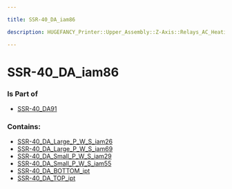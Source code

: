 ```yaml
---

title: SSR-40_DA_iam86

description: HUGEFANCY_Printer::Upper_Assembly::Z-Axis::Relays_AC_Heating::SSR-40_DA91::SSR-40_DA_iam86

---
```

# SSR-40_DA_iam86
<script>
    var geoarray = '{"SSR-40_DA_BOTTOM_ipt": {}, "SSR-40_DA_Small_P_W_S_iam29": {"SSR-40_DA_Screw_ipt": {}, "SSR-40_DA_Lock_Washer_ipt": {}, "SSR-40_DA_Small_Plate_ipt": {}}, "SSR-40_DA_TOP_ipt": {}, "SSR-40_DA_Small_P_W_S_iam55": {"SSR-40_DA_Screw_ipt": {}, "SSR-40_DA_Lock_Washer_ipt": {}, "SSR-40_DA_Small_Plate_ipt": {}}, "SSR-40_DA_Large_P_W_S_iam69": {"SSR-40_DA_Screw_ipt": {}, "SSR-40_DA_Lock_Washer_ipt": {}, "SSR-40_DA_Big_Plate_ipt": {}}, "SSR-40_DA_Large_P_W_S_iam26": {"SSR-40_DA_Screw_ipt": {}, "SSR-40_DA_Lock_Washer_ipt": {}, "SSR-40_DA_Big_Plate_ipt": {}}}';
</script>
<script>
    var basepath = '/assets/HUGEFANCY_Printer/Upper_Assembly/Z-Axis/Relays_AC_Heating/SSR-40_DA91/SSR-40_DA_iam86/';
</script>
<link rel="stylesheet" href="/css/container.css">

<div id="container"></div>

<!-- these are the required scripts for the three.js scene -->
<script src="/lib/three.min.js"></script>
<script src="/lib/OrbitControls.js"></script>
<script src="/lib/RectAreaLightUniformsLib.js"></script>
<!-- this is your app's lib file -->
<script src="/lib/triceratops_app.js"></script>
### Is Part of
- [SSR-40_DA91](../SSR-40_DA91)  

### Contains:
- [SSR-40_DA_Large_P_W_S_iam26](./SSR-40_DA_iam86/SSR-40_DA_Large_P_W_S_iam26)  
- [SSR-40_DA_Large_P_W_S_iam69](./SSR-40_DA_iam86/SSR-40_DA_Large_P_W_S_iam69)  
- [SSR-40_DA_Small_P_W_S_iam29](./SSR-40_DA_iam86/SSR-40_DA_Small_P_W_S_iam29)  
- [SSR-40_DA_Small_P_W_S_iam55](./SSR-40_DA_iam86/SSR-40_DA_Small_P_W_S_iam55)  
- [SSR-40_DA_BOTTOM_ipt](./SSR-40_DA_iam86/SSR-40_DA_BOTTOM_ipt)  
- [SSR-40_DA_TOP_ipt](./SSR-40_DA_iam86/SSR-40_DA_TOP_ipt)

